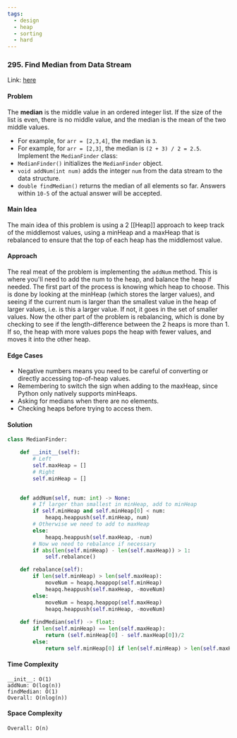```yaml
---
tags:
  - design
  - heap
  - sorting
  - hard
---
```

### 295. Find Median from Data Stream

Link: [here](https://leetcode.com/problems/find-median-from-data-stream/description/)

#### Problem
The **median** is the middle value in an ordered integer list. If the size of the list is even, there is no middle value, and the median is the mean of the two middle values.
- For example, for `arr = [2,3,4]`, the median is `3`.
- For example, for `arr = [2,3]`, the median is `(2 + 3) / 2 = 2.5`.
Implement the `MedianFinder` class:
- `MedianFinder()` initializes the `MedianFinder` object.
- `void addNum(int num)` adds the integer `num` from the data stream to the data structure.
- `double findMedian()` returns the median of all elements so far. Answers within `10-5` of the actual answer will be accepted.

#### Main Idea
The main idea of this problem is using a 2 [[Heap]] approach to keep track of the middlemost values, using a minHeap and a maxHeap that is rebalanced to ensure that the top of each heap has the middlemost value.

#### Approach
The real meat of the problem is implementing the `addNum` method. This is where you'll need to add the num to the heap, and balance the heap if needed. The first part of the process is knowing which heap to choose. This is done by looking at the minHeap (which stores the larger values), and seeing if the current num is larger than the smallest value in the heap of larger values, i.e. is this a larger value. If not, it goes in the set of smaller values.
Now the other part of the problem is rebalancing, which is done by checking to see if the length-difference between the 2 heaps is more than 1. If so, the heap with more values pops the heap with fewer values, and moves it into the other heap.

#### Edge Cases
- Negative numbers means you need to be careful of converting or directly accessing top-of-heap values.
- Remembering to switch the sign when adding to the maxHeap, since Python only natively supports minHeaps.
- Asking for medians when there are no elements.
- Checking heaps before trying to access them.

#### Solution
```python 
class MedianFinder:

    def __init__(self):
        # Left
        self.maxHeap = []
        # Right
        self.minHeap = []
        

    def addNum(self, num: int) -> None:
        # If larger than smallest in minHeap, add to minHeap
        if self.minHeap and self.minHeap[0] < num:
            heapq.heappush(self.minHeap, num)
        # Otherwise we need to add to maxHeap
        else:
            heapq.heappush(self.maxHeap, -num)
        # Now we need to rebalance if necessary
        if abs(len(self.minHeap) - len(self.maxHeap)) > 1:
            self.rebalance()

    def rebalance(self):
        if len(self.minHeap) > len(self.maxHeap):
            moveNum = heapq.heappop(self.minHeap)
            heapq.heappush(self.maxHeap, -moveNum)
        else:
            moveNum = heapq.heappop(self.maxHeap)
            heapq.heappush(self.minHeap, -moveNum)
        
    def findMedian(self) -> float:
        if len(self.minHeap) == len(self.maxHeap):
            return (self.minHeap[0] - self.maxHeap[0])/2
        else:
            return self.minHeap[0] if len(self.minHeap) > len(self.maxHeap) else -self.maxHeap[0]
```

#### Time Complexity
```
__init__: O(1)
addNum: O(log(n))
findMedian: O(1)
Overall: O(nlog(n))
```

#### Space Complexity
```
Overall: O(n)
```

